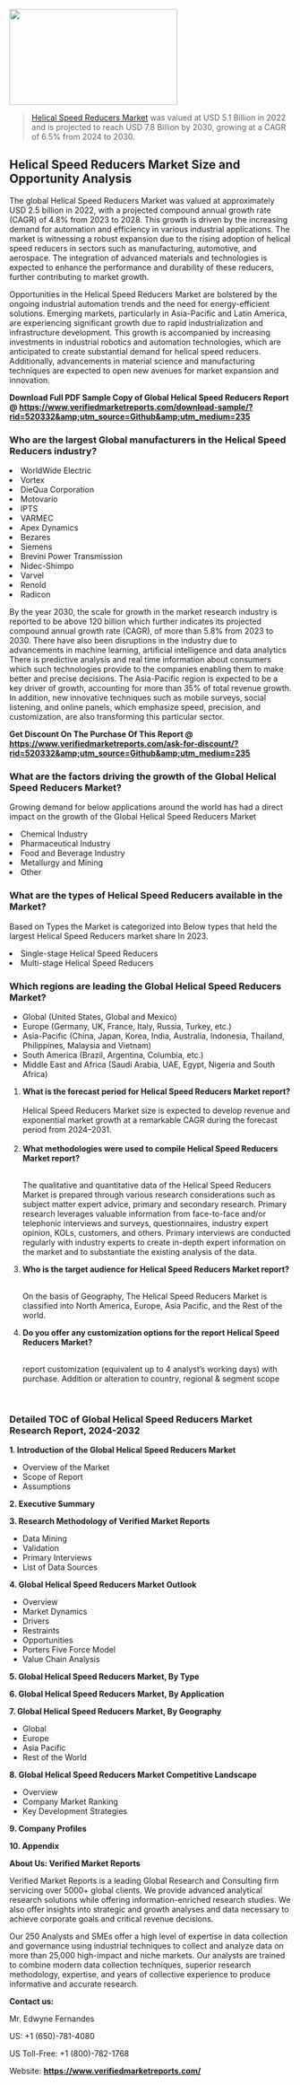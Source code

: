 <img src="https://ffe5etoiles.com/wp-content/uploads/2024/12/MST1-300x171.png" alt="" width="300" height="171" class="alignnone size-medium wp-image-20088" /><blockquote><p><p><a href="https://www.verifiedmarketreports.com/download-sample/?rid=520332&utm_source=Github&utm_medium=235" target="_blank">Helical Speed Reducers Market</a> was valued at USD 5.1 Billion in 2022 and is projected to reach USD 7.8 Billion by 2030, growing at a CAGR of 6.5% from 2024 to 2030.</p></blockquote><p><h2>Helical Speed Reducers Market Size and Opportunity Analysis</h2><p>The global Helical Speed Reducers Market was valued at approximately USD 2.5 billion in 2022, with a projected compound annual growth rate (CAGR) of 4.8% from 2023 to 2028. This growth is driven by the increasing demand for automation and efficiency in various industrial applications. The market is witnessing a robust expansion due to the rising adoption of helical speed reducers in sectors such as manufacturing, automotive, and aerospace. The integration of advanced materials and technologies is expected to enhance the performance and durability of these reducers, further contributing to market growth.</p><p>Opportunities in the Helical Speed Reducers Market are bolstered by the ongoing industrial automation trends and the need for energy-efficient solutions. Emerging markets, particularly in Asia-Pacific and Latin America, are experiencing significant growth due to rapid industrialization and infrastructure development. This growth is accompanied by increasing investments in industrial robotics and automation technologies, which are anticipated to create substantial demand for helical speed reducers. Additionally, advancements in material science and manufacturing techniques are expected to open new avenues for market expansion and innovation.</p></p><p class=""><strong>Download Full PDF Sample Copy of Global Helical Speed Reducers Report @ <a href="https://www.verifiedmarketreports.com/download-sample/?rid=520332&amp;utm_source=Github&amp;utm_medium=235" target="_blank">https://www.verifiedmarketreports.com/download-sample/?rid=520332&amp;utm_source=Github&amp;utm_medium=235</a></strong></p><h3 id="" class="">Who are the largest Global manufacturers in the Helical Speed Reducers industry?</h3><p><li>WorldWide Electric</li><li> Vortex</li><li> DieQua Corporation</li><li> Motovario</li><li> IPTS</li><li> VARMEC</li><li> Apex Dynamics</li><li> Bezares</li><li> Siemens</li><li> Brevini Power Transmission</li><li> Nidec-Shimpo</li><li> Varvel</li><li> Renold</li><li> Radicon</li></p><div class=""><div class="" dir="" data-message-author-role="" data-message-id="" data-message-model-slug=""><div class=""><div class=""><div class=""><div class="" dir="" data-message-author-role="" data-message-id="" data-message-model-slug=""><div class=""><div class=""><p>By the year 2030, the scale for growth in the market research industry is reported to be above 120 billion which further indicates its projected compound annual growth rate (CAGR), of more than 5.8% from 2023 to 2030. There have also been disruptions in the industry due to advancements in machine learning, artificial intelligence and data analytics There is predictive analysis and real time information about consumers which such technologies provide to the companies enabling them to make better and precise decisions. The Asia-Pacific region is expected to be a key driver of growth, accounting for more than 35% of total revenue growth. In addition, new innovative techniques such as mobile surveys, social listening, and online panels, which emphasize speed, precision, and customization, are also transforming this particular sector.</p><p><strong>Get Discount On The Purchase Of This Report @&nbsp; <a href="https://www.verifiedmarketreports.com/ask-for-discount/?rid=520332&amp;utm_source=Github&amp;utm_medium=235" target="_blank">https://www.verifiedmarketreports.com/ask-for-discount/?rid=520332&amp;utm_source=Github&amp;utm_medium=235</a></strong></p></div></div></div></div></div></div></div></div><h3 id="" class="">What are the factors driving the growth of the Global Helical Speed Reducers Market?</h3><p id="" class="">Growing demand for below applications around the world has had a direct impact on the growth of the Global Helical Speed Reducers Market</p><p id="" class=""><li>Chemical Industry</li><li> Pharmaceutical Industry</li><li> Food and Beverage Industry</li><li> Metallurgy and Mining</li><li> Other</li></p><h3 id="" class="">What are the types of Helical Speed Reducers available in the Market?</h3><p id="" class="">Based on Types the Market is categorized into Below types that held the largest Helical Speed Reducers market share In 2023.</p><p id="" class=""><li>Single-stage Helical Speed Reducers</li><li> Multi-stage Helical Speed Reducers</li></p><h3 id="" class="">Which regions are leading the Global Helical Speed Reducers Market?</h3><ul><li>Global (United States, Global and Mexico)</li><li>Europe (Germany, UK, France, Italy, Russia, Turkey, etc.)</li><li>Asia-Pacific (China, Japan, Korea, India, Australia, Indonesia, Thailand, Philippines, Malaysia and Vietnam)</li><li>South America (Brazil, Argentina, Columbia, etc.)</li><li>Middle East and Africa (Saudi Arabia, UAE, Egypt, Nigeria and South Africa)</li></ul><p><ol><li><strong>What is the forecast period for Helical Speed Reducers Market report?<br /></strong><br /><span data-sheets-root="1" data-sheets-value="{&quot;1&quot;:2,&quot;2&quot;:&quot;XXXX size is expected to develop revenue and exponential market growth at a remarkable CAGR during the forecast period from 2024&ndash;2030.&quot;}" data-sheets-userformat="{&quot;2&quot;:12674,&quot;4&quot;:{&quot;1&quot;:2,&quot;2&quot;:16776960},&quot;10&quot;:2,&quot;11&quot;:0,&quot;15&quot;:&quot;Arial&quot;,&quot;16&quot;:12}">Helical Speed Reducers Market size is expected to develop revenue and exponential market growth at a remarkable CAGR during the forecast period from 2024&ndash;2031.</span><br /><br /></li><li><strong>What methodologies were used to compile Helical Speed Reducers Market report?<br /><br /></strong><p>The qualitative and quantitative data of the&nbsp;Helical Speed Reducers Market is prepared through various research considerations such as subject matter expert advice, primary and secondary research. Primary research leverages valuable information from face-to-face and/or telephonic interviews and surveys, questionnaires, industry expert opinion, KOLs, customers, and others. Primary interviews are conducted regularly with industry experts to create in-depth expert information on the market and to substantiate the existing analysis of the data.&nbsp;</p></li><li><strong>Who is the target audience for Helical Speed Reducers Market report?<br /><br /></strong><p>On the basis of Geography, The&nbsp;Helical Speed Reducers Market is classified into North America, Europe, Asia Pacific, and the Rest of the world.</p></li><li><strong>Do you offer any customization options for the report Helical Speed Reducers Market?<br /><br /></strong><p>report customization (equivalent up to 4 analyst&rsquo;s working days) with purchase. Addition or alteration to country, regional &amp; segment scope</p><p>&nbsp;</p></li></ol></p><h3 id="" class="">Detailed TOC of Global Helical Speed Reducers Market Research Report, 2024-2032</h3><p id="" class=""><strong>1. Introduction of the Global Helical Speed Reducers Market</strong></p><ul><li>Overview of the Market</li><li>Scope of Report</li><li>Assumptions</li></ul><p id="" class=""><strong>2. Executive Summary</strong></p><p id="" class=""><strong>3. Research Methodology of&nbsp;Verified Market Reports</strong></p><ul><li>Data Mining</li><li>Validation</li><li>Primary Interviews</li><li>List of Data Sources</li></ul><p id="" class=""><strong>4. Global Helical Speed Reducers Market Outlook</strong></p><ul><li>Overview</li><li>Market Dynamics</li><li>Drivers</li><li>Restraints</li><li>Opportunities</li><li>Porters Five Force Model</li><li>Value Chain Analysis</li></ul><p id="" class=""><strong>5. Global Helical Speed Reducers Market, By&nbsp;Type</strong></p><p id="" class=""><strong>6. Global Helical Speed Reducers Market, By Application</strong></p><p id="" class=""><strong>7. Global Helical Speed Reducers Market, By Geography</strong></p><ul><li>Global</li><li>Europe</li><li>Asia Pacific</li><li>Rest of the World</li></ul><p id="" class=""><strong>8. Global Helical Speed Reducers Market Competitive Landscape</strong></p><ul><li>Overview</li><li>Company Market Ranking</li><li>Key Development Strategies</li></ul><p id="" class=""><strong>9. Company Profiles</strong></p><p id="" class=""><strong>10. Appendix</strong></p><p id="" class=""><strong>About Us: Verified Market Reports</strong></p><p id="" class="">Verified Market Reports is a leading Global Research and Consulting firm servicing over 5000+ global clients. We provide advanced analytical research solutions while offering information-enriched research studies. We also offer insights into strategic and growth analyses and data necessary to achieve corporate goals and critical revenue decisions.</p><p id="" class="">Our 250 Analysts and SMEs offer a high level of expertise in data collection and governance using industrial techniques to collect and analyze data on more than 25,000 high-impact and niche markets. Our analysts are trained to combine modern data collection techniques, superior research methodology, expertise, and years of collective experience to produce informative and accurate research.</p><p id="" class=""><strong>Contact us:</strong></p><p id="" class="">Mr. Edwyne Fernandes</p><p id="" class="">US: +1 (650)-781-4080</p><p id="" class="">US Toll-Free: +1 (800)-782-1768</p><p id="" class="">Website: <a target="" data-test-app-aware-link=""><strong>https://www.verifiedmarketreports.com/</strong></a></p>
